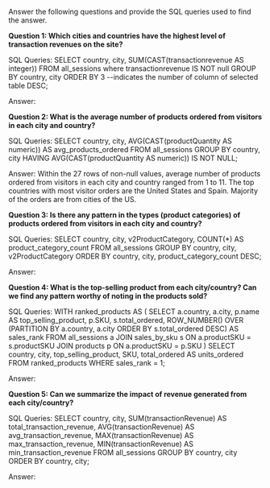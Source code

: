 Answer the following questions and provide the SQL queries used to find the answer.

    
**Question 1: Which cities and countries have the highest level of transaction revenues on the site?**


SQL Queries:
            SELECT
                country,
                city,
              	SUM(CAST(transactionrevenue AS integer))
            FROM
                all_sessions
            where transactionrevenue IS NOT null
            GROUP BY
                country,
                city
            ORDER BY 3
            --indicates the number of column of selected table
                DESC;



Answer:




**Question 2: What is the average number of products ordered from visitors in each city and country?**


SQL Queries:
            SELECT 
              country,
              city,
              AVG(CAST(productQuantity AS numeric)) AS avg_products_ordered
            FROM 
              all_sessions
            GROUP BY 
              country, 
              city
            HAVING AVG(CAST(productQuantity AS numeric)) IS NOT NULL;


Answer:
            Within the 27 rows of non-null values, average number of products ordered from visitors in each city             and country ranged from 1 to 11. The top countries with most visitor orders are the United States                and Spain. Majority of the orders are from cities of the US.




**Question 3: Is there any pattern in the types (product categories) of products ordered from visitors in each city and country?**


SQL Queries:
SELECT
    country,
    city,
    v2ProductCategory,
    COUNT(*) AS product_category_count
FROM
    all_sessions
GROUP BY
    country,
    city,
    v2ProductCategory
ORDER BY
    country,
    city,
    product_category_count DESC;



Answer:





**Question 4: What is the top-selling product from each city/country? Can we find any pattern worthy of noting in the products sold?**


SQL Queries:
WITH ranked_products AS (
    SELECT
        a.country,
        a.city,
        p.name AS top_selling_product,
        p.SKU,
        s.total_ordered,
        ROW_NUMBER() OVER (PARTITION BY a.country, a.city ORDER BY s.total_ordered DESC) AS sales_rank
    FROM
        all_sessions a
    JOIN
        sales_by_sku s ON a.productSKU = s.productSKU
    JOIN
        products p ON a.productSKU = p.SKU
)
SELECT
    country,
    city,
    top_selling_product,
    SKU,
    total_ordered AS units_ordered
FROM
    ranked_products
WHERE
    sales_rank = 1;



Answer:





**Question 5: Can we summarize the impact of revenue generated from each city/country?**

SQL Queries:
SELECT
    country,
    city,
    SUM(transactionRevenue) AS total_transaction_revenue,
    AVG(transactionRevenue) AS avg_transaction_revenue,
    MAX(transactionRevenue) AS max_transaction_revenue,
    MIN(transactionRevenue) AS min_transaction_revenue
FROM
    all_sessions
GROUP BY
    country,
    city
ORDER BY
    country,
    city;



Answer:







